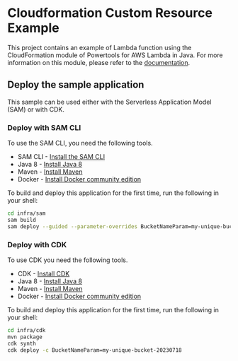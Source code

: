 # Cloudformation Custom Resource Example

This project contains an example of Lambda function using the CloudFormation module of Powertools for AWS Lambda in Java. For more information on this module, please refer to the [documentation](https://awslabs.github.io/aws-lambda-powertools-java/utilities/custom_resources/).

## Deploy the sample application

This sample can be used either with the Serverless Application Model (SAM) or with CDK.

### Deploy with SAM CLI
To use the SAM CLI, you need the following tools.

* SAM CLI - [Install the SAM CLI](https://docs.aws.amazon.com/serverless-application-model/latest/developerguide/serverless-sam-cli-install.html)
* Java 8 - [Install Java 8](https://docs.aws.amazon.com/corretto/latest/corretto-8-ug/downloads-list.html)
* Maven - [Install Maven](https://maven.apache.org/install.html)
* Docker - [Install Docker community edition](https://hub.docker.com/search/?type=edition&offering=community)

To build and deploy this application for the first time, run the following in your shell:

```bash
cd infra/sam
sam build
sam deploy --guided --parameter-overrides BucketNameParam=my-unique-bucket-20230717
```

### Deploy with CDK
To use CDK you need the following tools.

* CDK - [Install CDK](https://docs.aws.amazon.com/cdk/v2/guide/getting_started.html)
* Java 8 - [Install Java 8](https://docs.aws.amazon.com/corretto/latest/corretto-8-ug/downloads-list.html)
* Maven - [Install Maven](https://maven.apache.org/install.html)
* Docker - [Install Docker community edition](https://hub.docker.com/search/?type=edition&offering=community)

To build and deploy this application for the first time, run the following in your shell:

```bash
cd infra/cdk
mvn package
cdk synth
cdk deploy -c BucketNameParam=my-unique-bucket-20230718
```